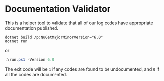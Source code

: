 # Documentation Validator

This is a helper tool to validate that all of our log codes have appropriate documentation published.

```console
dotnet build /p:NuGetMajorMinorVersion="6.0"
dotnet run
```

or 

```powershell
.\run.ps1 -Version 6.0
```

The exit code will be `1` if any codes are found to be undocumented, and `0` if all the codes are documented.
